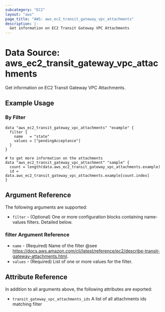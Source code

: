 ```yaml
---
subcategory: "EC2"
layout: "aws"
page_title: "AWS: aws_ec2_transit_gateway_vpc_attachments"
description: |-
  Get information on EC2 Transit Gateway VPC Attachments
---
```


# Data Source: aws_ec2_transit_gateway_vpc_attachments

Get information on EC2 Transit Gateway VPC Attachments.

## Example Usage

### By Filter

```hcl
data "aws_ec2_transit_gateway_vpc_attachments" "example" {
  filter {
    name   = "state"
    values = ["pendingAcceptance"]
  }
}

# to get more information on the attachments
data "aws_ec2_transit_gateway_vpc_attachment" "sample" {
  count = length(data.aws_ec2_transit_gateway_vpc_attachments.example)
  id = data.aws_ec2_transit_gateway_vpc_attachments.example[count.index]
}

```

## Argument Reference

The following arguments are supported:

* `filter` - (Optional) One or more configuration blocks containing name-values filters. Detailed below.

### filter Argument Reference

* `name` - (Required) Name of the filter @see https://docs.aws.amazon.com/cli/latest/reference/ec2/describe-transit-gateway-attachments.html.
* `values` - (Required) List of one or more values for the filter.

## Attribute Reference

In addition to all arguments above, the following attributes are exported:

* `transit_gateway_vpc_attachments_ids` A list of all attachments ids matching filter


